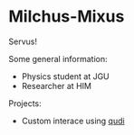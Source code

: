# Milchus-Mixus
Servus!

Some general information:
- Physics student at JGU
- Researcher at HIM

Projects:
- Custom interace using [qudi](https://github.com/Ulm-IQO/qudi-core)
